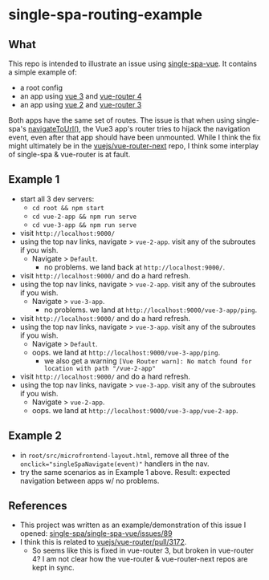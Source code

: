 # single-spa-routing-example

## What

This repo is intended to illustrate an issue using [single-spa-vue](https://github.com/single-spa/single-spa-vue). It contains a simple example of:

- a root config
- an app using [vue 3](https://v3.vuejs.org/guide/) and [vue-router 4](https://next.router.vuejs.org/guide/)
- an app using [vue 2](https://vuejs.org/v2/guide/) and [vue-router 3](https://router.vuejs.org/guide/)

Both apps have the same set of routes. The issue is that when using single-spa's [navigateToUrl()](https://single-spa.js.org/docs/api/#navigatetourl), the Vue3 app's router tries to hijack the navigation event, even after that app should have been unmounted.
While I think the fix might ultimately be in the [vuejs/vue-router-next](https://github.com/vuejs/vue-router-next) repo, I think some interplay of single-spa & vue-router is at fault.

## Example 1

- start all 3 dev servers:
  - `cd root && npm start`
  - `cd vue-2-app && npm run serve`
  - `cd vue-3-app && npm run serve`
- visit `http://localhost:9000/`
- using the top nav links, navigate > `vue-2-app`. visit any of the subroutes if you wish.
  - Navigate > `Default`.
    - no problems. we land back at `http://localhost:9000/`.
- visit `http://localhost:9000/` and do a hard refresh.
- using the top nav links, navigate > `vue-2-app`. visit any of the subroutes if you wish.
  - Navigate > `vue-3-app`.
    - no problems. we land at `http://localhost:9000/vue-3-app/ping`.
- visit `http://localhost:9000/` and do a hard refresh.
- using the top nav links, navigate > `vue-3-app`. visit any of the subroutes if you wish.
  - Navigate > `Default`.
  - oops. we land at `http://localhost:9000/vue-3-app/ping`.
    - we also get a warning `[Vue Router warn]: No match found for location with path "/vue-2-app"`
- visit `http://localhost:9000/` and do a hard refresh.
- using the top nav links, navigate > `vue-3-app`. visit any of the subroutes if you wish.
  - Navigate > `vue-2-app`.
  - oops. we land at `http://localhost:9000/vue-3-app/vue-2-app`.

## Example 2

- in `root/src/microfrontend-layout.html`, remove all three of the `onclick="singleSpaNavigate(event)"` handlers in the nav.
- try the same scenarios as in Example 1 above. Result: expected navigation between apps w/ no problems.

## References

- This project was written as an example/demonstration of this issue I opened: [single-spa/single-spa-vue/issues/89](https://github.com/single-spa/single-spa-vue/issues/89)
- I think this is related to [vuejs/vue-router/pull/3172](https://github.com/vuejs/vue-router/pull/3172).
  - So seems like this is fixed in vue-router 3, but broken in vue-router 4? I am not clear how the vue-router & vue-router-next repos are kept in sync.